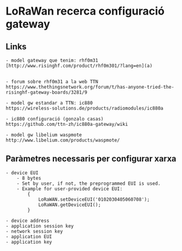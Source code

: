 # LoRaWan recerca configuració gateway

## Links
	- model gateway que tenim: rhf0m31
	[http://www.risinghf.com/product/rhf0m301/?lang=en](a)


	- forum sobre rhf0m31 a la web TTN
	https://www.thethingsnetwork.org/forum/t/has-anyone-tried-the-risinghf-gateway-boards/3281/9

	- model gw estandar a TTN: ic880
	https://wireless-solutions.de/products/radiomodules/ic880a

	- ic880 configuració (gonzalo casas)
	https://github.com/ttn-zh/ic880a-gateway/wiki

	- model gw libelium waspmote
	http://www.libelium.com/products/waspmote/

## Paràmetres necessaris per configurar xarxa
	- device EUI
		- 8 bytes
		- Set by user, if not, the preprogrammed EUI is used.
		- Example for user-provided device EUI:
			{
				LoRaWAN.setDeviceEUI('0102030405060708');
				LoRaWAN.getDeviceEUI();
			}

	- device address
	- application session key
	- network session key
	- application EUI
	- application key



